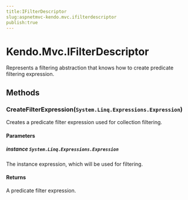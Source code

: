 ```yaml
---
title:IFilterDescriptor
slug:aspnetmvc-kendo.mvc.ifilterdescriptor
publish:true
---
```


# Kendo.Mvc.IFilterDescriptor
Represents a filtering abstraction that knows how to create predicate filtering expression.



## Methods

### CreateFilterExpression(`System.Linq.Expressions.Expression`)
Creates a predicate filter expression used for collection filtering.



#### Parameters

##### instance `System.Linq.Expressions.Expression`
The instance expression, which will be used for filtering.



#### Returns
A predicate filter expression.



